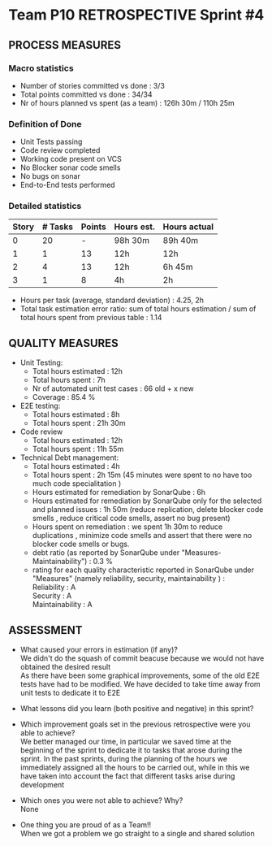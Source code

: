 Team P10 RETROSPECTIVE Sprint #4
=====================================

## PROCESS MEASURES 

### Macro statistics

- Number of stories committed vs done : 3/3
- Total points committed vs done : 34/34
- Nr of hours planned vs spent (as a team) : 126h 30m  / 110h 25m 


### Definition of Done
- Unit Tests passing
- Code review completed
- Working code present on VCS
- No Blocker sonar code smells
- No bugs on sonar
- End-to-End tests performed



### Detailed statistics

| Story  | # Tasks | Points | Hours est. | Hours actual |
|--------|---------|--------|------------|--------------|
| 0      |    20     |    -   |   98h 30m      |  89h 40m   |
| 1      |   1     |   13    |   12h        |    12h        |
| 2      |    4    |  13   |    12h      |     6h 45m       |
| 3      |     1    |   8   |     4h     |     2h      |




- Hours per task (average, standard deviation) : 4.25, 2h
- Total task estimation error ratio: sum of total hours estimation / sum of total hours spent from previous table : 1.14

  
## QUALITY MEASURES 

- Unit Testing:
  - Total hours estimated : 12h
  - Total hours spent : 7h
  - Nr of automated unit test cases : 66 old + x new
  - Coverage  : 85.4 %
- E2E testing:
  - Total hours estimated : 8h
  - Total hours spent : 21h 30m
- Code review 
  - Total hours estimated : 12h
  - Total hours spent : 11h 55m
- Technical Debt management:
  - Total hours estimated : 4h 
  - Total hours spent : 2h 15m (45 minutes were spent to no have too much code specialitation )
  - Hours estimated for remediation by SonarQube : 6h  
  - Hours estimated for remediation by SonarQube only for the selected and planned issues : 1h 50m (reduce replication, delete blocker code smells , reduce critical code smells, assert no bug present) 
  - Hours spent on remediation  : we spent 1h 30m to reduce duplications , minimize code smells and assert that there were no blocker code smells or bugs.
  - debt ratio (as reported by SonarQube under "Measures-Maintainability") : 0.3 %
  - rating for each quality characteristic reported in SonarQube under "Measures" (namely reliability, security, maintainability ) :
  <br>Reliability : A <br>Security : A
  <br>Maintainability : A
  
## ASSESSMENT

- What caused your errors in estimation (if any)? <br>
We didn't do the squash of commit beacuse because we would not have obtained the desired result<br>
As there have been some graphical improvements, some of the old E2E tests have had to be modified. We have decided to take time away from unit tests to dedicate it to E2E



- What lessons did you learn (both positive and negative) in this sprint? <br>


- Which improvement goals set in the previous retrospective were you able to achieve? <br>
  We better managed our time, in particular we saved time at the beginning of the sprint to dedicate it to tasks that arose during the sprint.
  In the past sprints, during the planning of the hours we immediately assigned all the hours to be carried out, while in this we have taken into account the fact that different   tasks arise during development  

- Which ones you were not able to achieve? Why?<br> 
  None

- One thing you are proud of as a Team!!<br>
When we got a problem we go straight to a single and shared solution
